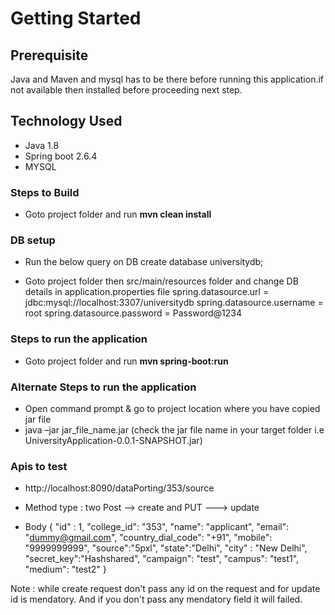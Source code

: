 # Getting Started

## Prerequisite

Java and Maven and mysql has to be there before running this application.if not available then installed before proceeding next step.

## Technology Used

* Java 1.8
* Spring boot 2.6.4
* MYSQL

### Steps to Build 

* Goto project folder and run **mvn clean install**

### DB setup 

* Run the below query on DB
	create database universitydb;
	
* Goto project folder then src/main/resources folder  and change DB details in application.properties file
	spring.datasource.url = jdbc:mysql://localhost:3307/universitydb
	spring.datasource.username = root
	spring.datasource.password = Password@1234


### Steps to run the application

* Goto project folder and run **mvn spring-boot:run**

### Alternate Steps to run the application
* Open command prompt & go to project location where you have copied jar file
* java –jar jar_file_name.jar (check the jar file name in your target folder i.e UniversityApplication-0.0.1-SNAPSHOT.jar)

### Apis to test

* http://localhost:8090/dataPorting/353/source

* Method type : two Post --> create and PUT ---> update 

* Body 
{
    "id" : 1,
    "college_id": "353",
    "name": "applicant",
    "email": "dummy@gmail.com",
    "country_dial_code": "+91",
    "mobile": "9999999999",
    "source":"5pxl",
    "state":"Delhi",
    "city" : "New Delhi",
    "secret_key":"Hashshared",
    "campaign": "test",
    "campus": "test1",
    "medium": "test2"
}

Note : while create request don't pass any id on the request and for update id is mendatory. And if you don't pass any mendatory field it will failed.
